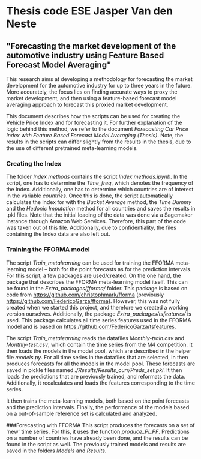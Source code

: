 # Thesis code ESE Jasper Van den Neste
## "Forecasting the market development of the automotive industry using Feature Based Forecast Model Averaging"

This research aims at developing a methodology for forecasting the market development for the automotive industry for up to three years in the future. More accurately, the focus lies on finding accurate ways to proxy the market development, and then using a feature-based forecast model averaging approach to forecast this proxied market development.

This document describes how the scripts can be used for creating the Vehicle Price Index and for forecasting it. For further explanation of the logic behind this method, we refer to the document *Forecasting Car Price Index with Feature Based Forecast Model Averaging (Thesis)*. Note, the results in the scripts can differ slightly from the results in the thesis, due to the use of different pretrained meta-learning models.


### Creating the Index
The folder *Index methods* contains the script *Index methods.ipynb*. In the script, one has to determine the *Time_freq*, which denotes the frequency of the Index. Additionally, one has to determine which countries are of interest in the variable *countries*. Once this is done, the script automatically calculates the Index for with the *Bucket Average* method, the *Time Dummy* and the *Hedonic Imputation* method for all countries and saves the results in .pkl files. Note that the initial loading of the data was done via a Sagemaker instance through Amazon Web Services. Therefore, this part of the code was taken out of this file. Additionally, due to confidentiality, the files containing the Index  data are also left out.

### Training the FFORMA model
The script *Train_metalearning* can be used for training the FFORMA meta-learning model – both for the point forecasts as for the prediction intervals. For this script, a few packages are used/created. On the one hand, the package that describes the FFORMA meta-learning model itself. This can be found in the *Extra_packages/fforma/* folder. This package is based on code from https://github.com/christophmark/fforma (previously https://github.com/FedericoGarza/fforma). However, this was not fully created when we started this project, and therefore we created a working version ourselves. Additionally, the package *Extra_packages/tsfeatures/* is used. This package calculates all time series features used in the FFORMA model and is based on https://github.com/FedericoGarza/tsfeatures.

The script *Train_metalearning* reads the datafiles *Monthly-train.csv* and *Monthly-test.csv*, which contain the time series from the M4 competition. It then loads the models in the model pool, which are described in the helper file *models.py*. For all time series in the datafiles that are selected, in then produces forecasts for all the models in the model pool. These forecasts are saved in pickle files named *./Results/Results_curr/Preds_set.pkl*. It then loads the predictions that are previously trained, and reformats the data. Additionally, it recalculates and loads the features corresponding to the time series.

It then trains the meta-learning models, both based on the point forecasts and the prediction intervals. Finally, the performance of the models based on a out-of-sample reference set is calculated and analyzed.

###Forecasting with FFORMA
This script produces the forecasts on a set of 'new' time series. For this, it uses the function *produce_PI_PF*. Predictions on a number of countries have already been done, and the results can be found in the script as well. The previously trained models and results are saved in the folders *Models* and *Results*.
